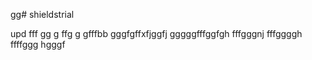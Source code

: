 gg# shieldstrial

upd
fff
gg
g
ffg
g
gfffbb
gggfgffхfjggfj
gggggfffggfgh
fffgggnj
fffggggh
ffffggg
hgggf

